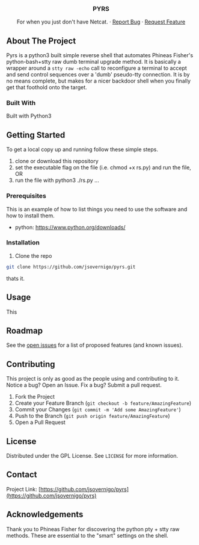 <!--
*** Thanks for checking out this README Template. If you have a suggestion that would
*** make this better, please fork the repo and create a pull request or simply open
*** an issue with the tag "enhancement".
*** Thanks again! Now go create something AMAZING! :D
***
***
***
*** To avoid retyping too much info. Do a search and replace for the following:
*** jsovernigo, pyrs, twitter_handle, juliansovernigo@gmail.com
-->

<!-- PROJECT LOGO -->
<br />
<p align="center">
  <h3 align="center">PYRS</h3>

  <p align="center">
    For when you just don't have Netcat.
    ·
    <a href="https://github.com/jsovernigo/pyrs/issues">Report Bug</a>
    ·
    <a href="https://github.com/jsovernigo/pyrs/issues">Request Feature</a>
  </p>
</p>



<!-- ABOUT THE PROJECT -->
## About The Project

Pyrs is a python3 built simple reverse shell that automates Phineas Fisher's python-bash+stty raw
dumb terminal upgrade method. It is basically a wrapper around a `stty raw -echo` call to reconfigure
a terminal to accept and send control sequences over a 'dumb' pseudo-tty connection. It is by no means
complete, but makes for a nicer backdoor shell when you finally get that foothold onto the target.



### Built With
Built with Python3



<!-- GETTING STARTED -->
## Getting Started

To get a local copy up and running follow these simple steps.
1. clone or download this repository
2. set the executable flag on the file (i.e. chmod +x rs.py) and run the file, OR
3. run the file with python3 ./rs.py ...

### Prerequisites

This is an example of how to list things you need to use the software and how to install them.
* python: https://www.python.org/downloads/

### Installation

1. Clone the repo
```sh
git clone https://github.com/jsovernigo/pyrs.git
```
thats it.


<!-- USAGE EXAMPLES -->
## Usage

This

<!-- ROADMAP -->
## Roadmap

See the [open issues](https://github.com/jsovernigo/pyrs/issues) for a list of proposed features (and known issues).



<!-- CONTRIBUTING -->
## Contributing

This project is only as good as the people using and contributing to it. Notice a bug? Open an Issue. Fix a bug? Submit a pull request.

1. Fork the Project
2. Create your Feature Branch (`git checkout -b feature/AmazingFeature`)
3. Commit your Changes (`git commit -m 'Add some AmazingFeature'`)
4. Push to the Branch (`git push origin feature/AmazingFeature`)
5. Open a Pull Request



<!-- LICENSE -->
## License

Distributed under the GPL License. See `LICENSE` for more information.



<!-- CONTACT -->
## Contact

Project Link: [https://github.com/jsovernigo/pyrs](https://github.com/jsovernigo/pyrs)

<!-- ACKNOWLEDGEMENTS -->
## Acknowledgements

Thank you to Phineas Fisher for discovering the python pty + stty raw methods. These are essential to the
"smart" settings on the shell.


